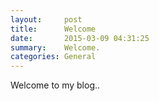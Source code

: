 ```yaml
---
layout:     post
title:      Welcome
date:       2015-03-09 04:31:25
summary:    Welcome.
categories: General
---
```


Welcome to my blog..
